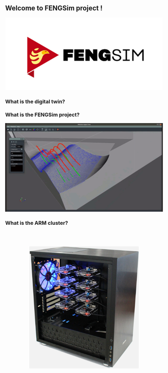 ## Welcome to FENGSim project !
![logo](images/Fengsim_logo_hi.png)

### What is the digital twin?

### What is the FENGSim project?


<p align="center">
  <img src="images/meas1.gif" width="700" title="arm cluster">
</p>

### What is the ARM cluster?
<br />
<br />
<p align="center">
  <img src="images/Mark-1.jpg" width="350" title="arm cluster">
</p>

